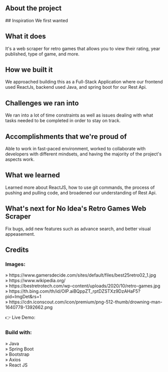 

<h2>About the project</h2>

<p>
## Inspiration
We first wanted 

## What it does
It's a web scraper for retro games that allows you to view their rating, year published, type of game, and more.

## How we built it
We approached building this as a Full-Stack Application where our frontend used ReactJs, backend used Java, and spring boot for our Rest Api.

## Challenges we ran into
We ran into a lot of time constraints as well as issues dealing with what tasks needed to be completed in order to stay on track. 

## Accomplishments that we're proud of
Able to work in fast-paced environment, worked to collaborate with developers with different mindsets, and having the majority of the project's aspects work.

## What we learned
Learned more about ReactJS, how to use git commands, the process of pushing and pulling code, and broadened our understanding of Rest Api. 

## What's next for No Idea's Retro Games Web Scraper 
Fix bugs, add new features such as advance search, and better visual appeasement. 

</p>

<h2>Credits</h2>

<h3>Images:</h3>
» https://www.gamersdecide.com/sites/default/files/best25retro02_1.jpg <br>
» https://www.wikipedia.org/ <br>
» https://bestretrotech.com/wp-content/uploads/2020/10/retro-games.jpg <br>
» https://th.bing.com/th/id/OIP.aiBQppZT_rptDZSTXz9DzAHaF5?pid=ImgDet&rs=1 <br>
» https://cdn.iconscout.com/icon/premium/png-512-thumb/drowning-man-1640778-1392662.png

👉 Live Demo: 

<h3>Build with:</h3>

» Java <br>
» Spring Boot <br>
» Bootstrap <br>
» Axios <br>
» React JS

